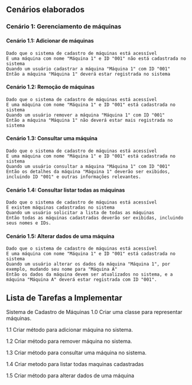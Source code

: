 ## Cenários elaborados
### Cenário 1: Gerenciamento de máquinas

#### Cenário 1.1: Adicionar de máquinas

    Dado que o sistema de cadastro de máquinas está acessível
    E uma máquina com nome "Máquina 1" e ID "001" não está cadastrada no sistema
    Quando um usuário cadastrar a máquina "Máquina 1" com ID "001"
    Então a máquina "Máquina 1" deverá estar registrada no sistema

#### Cenário 1.2: Remoção de máquinas

    Dado que o sistema de cadastro de máquinas está acessível
    E uma máquina com nome "Máquina 1" e ID "001" está cadastrada no sistema
    Quando um usuário remover a máquina "Máquina 1" com ID "001"
    Então a máquina "Máquina 1" não deverá estar mais registrada no sistema

#### Cenário 1.3: Consultar uma máquina
    Dado que o sistema de cadastro de máquinas está acessível
    E uma máquina com nome "Máquina 1" e ID "001" está cadastrada no sistema
    Quando um usuário consultar a máquina "Máquina 1" com ID "001"
    Então os detalhes da máquina "Máquina 1" deverão ser exibidos, incluindo ID "001" e outras informações relevantes.

#### Cenário 1.4: Consultar listar todas as máquinas
    Dado que o sistema de cadastro de máquinas está acessível
    E existem máquinas cadastradas no sistema
    Quando um usuário solicitar a lista de todas as máquinas
    Então todas as máquinas cadastradas deverão ser exibidas, incluindo seus nomes e IDs.

#### Cenário 1.5: Alterar dados de uma máquina
    Dado que o sistema de cadastro de máquinas está acessível
    E uma máquina com nome "Máquina 1" e ID "001" está cadastrada no sistema
    Quando um usuário alterar os dados da máquina "Máquina 1", por exemplo, mudando seu nome para "Máquina A"
    Então os dados da máquina devem ser atualizados no sistema, e a máquina "Máquina A" deverá estar registrada com ID "001".

## **Lista de Tarefas a Implementar**
Sistema de Cadastro de Máquinas
1.0 Criar uma classe para representar máquinas.

1.1 Criar método para adicionar máquina no sistema.

1.2 Criar método para remover máquina no sistema.

1.3 Criar método para consultar uma máquina no sistema.

1.4 Criar metodo para listar todas maquinas cadastradas 

1.5 Criar método para alterar dados de uma máquina




